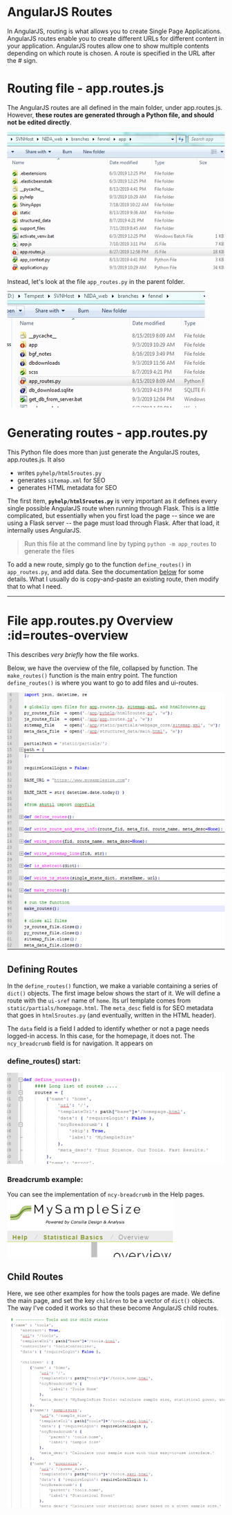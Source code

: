 # AngularJS Routes
In AngularJS, routing is what allows you to create Single Page Applications. AngularJS routes enable you to create different URLs for different content in your application. AngularJS routes allow one to show multiple contents depending on which route is chosen. A route is specified in the URL after the # sign.

# Routing file - app.routes.js

The AngularJS routes are all defined in the main folder, under app.routes.js. However, **these routes are generated through a Python file, and should not be edited directly**. 

![](img/folderview.PNG)

Instead, let's look at the file `app_routes.py` in the parent folder.

![](img/folderview_0.PNG)

# Generating routes - app.routes.py

This Python file does more than just generate the AngularJS routes, app.routes.js. It also
- writes `pyhelp/html5routes.py`
- generates `sitemap.xml` for SEO
- generates HTML metadata for SEO

The first item, **`pyhelp/html5routes.py`**  is very important as it defines every single possible AngularJS route when running through Flask. This is a little complicated, but essentially when you first load the page -- since we are using a Flask server -- the page must load through Flask. After that load, it internally uses AngularJS. 

> Run this file at the command line by typing `python -m app_routes` to generate the files

To add a new route, simply go to the function `define_routes()` in `app_routes.py`, and add data. See the documentation [below](#routes-overview) for some details. What I usually do is copy-and-paste an existing route, then modify that to what I need. 

_______________________
# File app.routes.py Overview :id=routes-overview

This describes *very briefly* how the file works. 

Below, we have the overview of the file, collapsed by function. The `make_routes()` function is the main entry point. The function `define_routes()` is where you want to go to add files and ui-routes. 

![](img/app_routes.py.overview.PNG)

## Defining Routes

In the `define_routes()` function, we make a variable containing a series of `dict()` objects. The first image below shows the start of it. We will define a route with the `ui-sref` name of `home`. Its url template comes from `static/partials/homepage.html`. The `meta_desc` field is for SEO metadata that goes in `html5routes.py` (and eventually, written in the HTML header).

The `data` field is a field I added to identify whether or not a page needs logged-in access. In this case, for the homepage, it does not. The `ncy_breadcrumb` field is for navigation. It appears on 

### define_routes() start:
![](img/define_routes_0.PNG)

### Breadcrumb example: 
You can see the implementation of `ncy-breadcrumb` in the Help pages. 
![](img/breadcrumb.PNG)

## Child Routes

Here, we see other examples for how the tools pages are made. We define the main page, and set the key `children` to be a vector of `dict()` objects. The way I've coded it works so that these become AngularJS child routes. 

![](img/define_routes_tools.PNG)




